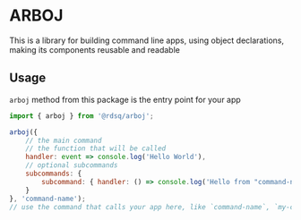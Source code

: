 # ARBOJ

This is a library for building command line apps, using object declarations, making its components reusable and readable

## Usage

`arboj` method from this package is the entry point for your app

```js
import { arboj } from '@rdsq/arboj';

arboj({
    // the main command
    // the function that will be called
    handler: event => console.log('Hello World'),
    // optional subcommands
    subcommands: {
        subcommand: { handler: () => console.log('Hello from "command-name subcommand"') }
    }
}, 'command-name');
// use the command that calls your app here, like `command-name`, `my-cli`, `deno run main.ts`, whatever
```
